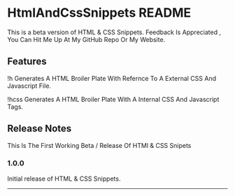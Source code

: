 # HtmlAndCssSnippets README

This is a beta version of HTML & CSS Snippets. Feedback Is Appreciated , You Can Hit Me Up At My GitHub Repo Or My Website. 

## Features
!h Generates A HTML Broiler Plate With Refernce To A External CSS And Javascript File.

!hcss Generates A HTML Broiler Plate With A Internal CSS And Javascript Tags.

## Release Notes

This Is The First Working Beta / Release Of HTMl & CSS Snipets

### 1.0.0

Initial release of HTML & CSS Snippets.

-----------------------------------------------------------------------------------------------------------
